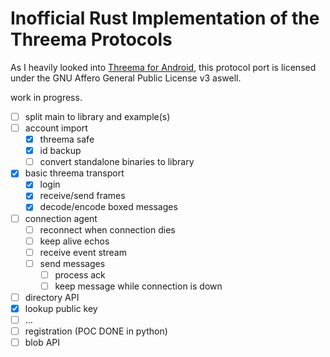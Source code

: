 # Inofficial Rust Implementation of the Threema Protocols

As I heavily looked into [Threema for Android](https://github.com/threema-ch/threema-android/), this protocol port is licensed under the GNU Affero General Public License v3 aswell.

work in progress.
 - [ ] split main to library and example(s)
 - [ ] account import
   - [x] threema safe
   - [x] id backup
   - [ ] convert standalone binaries to library
 - [x] basic threema transport
   - [x] login
   - [x] receive/send frames
   - [x] decode/encode boxed messages
 - [ ] connection agent
   - [ ] reconnect when connection dies
   - [ ] keep alive echos
   - [ ] receive event stream
   - [ ] send messages
     - [ ] process ack
	 - [ ] keep message while connection is down
 - [ ] directory API
  - [x] lookup public key
  - [ ] ...
  - [ ] registration (POC DONE in python)
 - [ ] blob API
